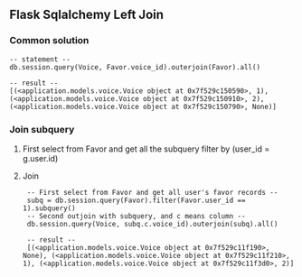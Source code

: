 ## Flask Sqlalchemy Left Join

### Common solution
	-- statement --
	db.session.query(Voice, Favor.voice_id).outerjoin(Favor).all()

	-- result --
	[(<application.models.voice.Voice object at 0x7f529c150590>, 1), (<application.models.voice.Voice object at 0x7f529c150910>, 2), (<application.models.voice.Voice object at 0x7f529c150790>, None)]



### Join subquery

1. First select from Favor and get all the subquery filter by (user_id = g.user.id)
2. Join

		-- First select from Favor and get all user's favor records --
		subq = db.session.query(Favor).filter(Favor.user_id == 1).subquery()
		-- Second outjoin with subquery, and c means column --
		db.session.query(Voice, subq.c.voice_id).outerjoin(subq).all()

		-- result --
		[(<application.models.voice.Voice object at 0x7f529c11f190>, None), (<application.models.voice.Voice object at 0x7f529c11f210>, 1), (<application.models.voice.Voice object at 0x7f529c11f3d0>, 2)]